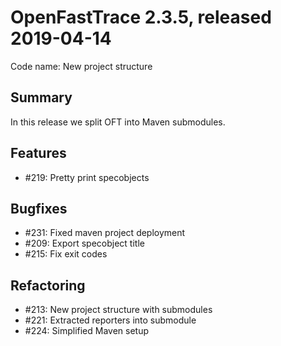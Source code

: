 # OpenFastTrace 2.3.5, released 2019-04-14

Code name: New project structure

## Summary

In this release we split OFT into Maven submodules.

## Features

* #219: Pretty print specobjects

## Bugfixes

* #231: Fixed maven project deployment
* #209: Export specobject title
* #215: Fix exit codes

## Refactoring

* #213: New project structure with submodules
* #221: Extracted reporters into submodule
* #224: Simplified Maven setup